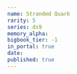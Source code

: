 ```yaml
---
name: Stranded Quark
rarity: 5
series: ds9
memory_alpha:
bigbook_tier: -1
in_portal: true
date:
published: true
---
```



